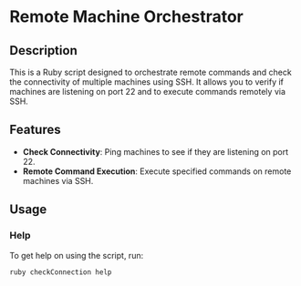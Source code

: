 # Remote Machine Orchestrator

## Description

This is a Ruby script designed to orchestrate remote commands and check the connectivity of multiple machines using SSH. It allows you to verify if machines are listening on port 22 and to execute commands remotely via SSH.

## Features

- **Check Connectivity**: Ping machines to see if they are listening on port 22.
- **Remote Command Execution**: Execute specified commands on remote machines via SSH.

## Usage

### Help

To get help on using the script, run:

```sh
ruby checkConnection help

